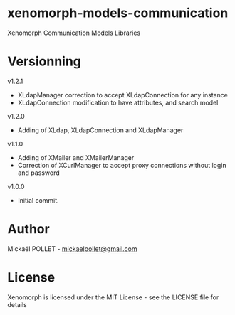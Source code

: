 # xenomorph-models-communication
Xenomorph Communication Models Libraries

# Versionning

v1.2.1
- XLdapManager correction to accept XLdapConnection for any instance
- XLdapConnection modification to have attributes, and search model

v1.2.0
- Adding of XLdap, XLdapConnection and XLdapManager

v1.1.0
- Adding of XMailer and XMailerManager
- Correction of XCurlManager to accept proxy connections without login and password

v1.0.0
- Initial commit.

# Author
Mickaël POLLET - mickaelpollet@gmail.com

# License
Xenomorph is licensed under the MIT License - see the LICENSE file for details
